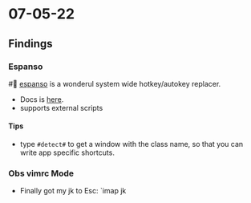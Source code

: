 # 07-05-22

## Findings

### Espanso

#🔧 [espanso](https://github.com/federico-terzi/espanso) is a wonderul system wide hotkey/autokey replacer. 
- Docs is [here](https://espanso.org/docs/matches/variables/).
- supports external scripts

#### Tips
- type `#detect#` to get a window with the class name, so that you can write app specific shortcuts.

### Obs vimrc Mode

- Finally got my jk to Esc: `imap jk <Esc> 
